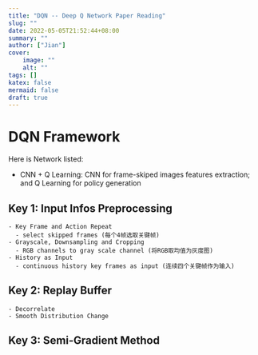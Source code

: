 ```yaml
---
title: "DQN -- Deep Q Network Paper Reading"
slug: ""
date: 2022-05-05T21:52:44+08:00
summary: ""
author: ["Jian"]
cover:
    image: ""
    alt: ""
tags: []
katex: false
mermaid: false
draft: true
---
```


# DQN Framework

Here is Network listed:

- CNN + Q Learning: CNN for frame-skiped images features extraction; and Q Learning for policy generation

## Key 1: Input Infos Preprocessing
    - Key Frame and Action Repeat
      - select skipped frames (每个4帧选取关键帧)
    - Grayscale, Downsampling and Cropping
      - RGB channels to gray scale channel (将RGB取均值为灰度图)
    - History as Input
      - continuous history key frames as input (连续四个关键帧作为输入)
## Key 2: Replay Buffer
    - Decorrelate
    - Smooth Distribution Change
## Key 3: Semi-Gradient Method